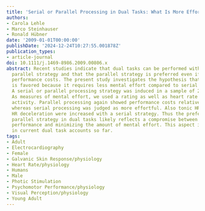 ```yaml
---
title: 'Serial or Parallel Processing in Dual Tasks: What Is More Effortful?'
authors:
- Carola Lehle
- Marco Steinhauser
- Ronald Hübner
date: '2009-01-01T00:00:00'
publishDate: '2024-12-24T10:27:55.001878Z'
publication_types:
- article-journal
doi: 10.1111/j.1469-8986.2009.00806.x
abstract: Recent studies indicate that dual tasks can be performed with a serial or
  parallel strategy and that the parallel strategy is preferred even if this implies
  performance costs. The present study investigates the hypothesis that parallel processing
  is favored because it requires less mental effort compared to serial processing.
  A serial or parallel processing strategy was induced in a sample of 28 healthy participants.
  As measures of mental effort, we used a rating as well as heart rate (HR) and electrodermal
  activity. Parallel processing again showed performance costs relative to serial,
  whereas serial processing was judged as more effortful. Also tonic HR and phasic
  HR deceleration were increased with a serial strategy. Thus the preference for a
  parallel strategy in dual tasks likely reflects a compromise between optimizing
  performance and minimizing the amount of mental effort. This aspect is neglected
  in current dual task accounts so far.
tags:
- Adult
- Electrocardiography
- Female
- Galvanic Skin Response/physiology
- Heart Rate/physiology
- Humans
- Male
- Photic Stimulation
- Psychomotor Performance/physiology
- Visual Perception/physiology
- Young Adult
---
```


